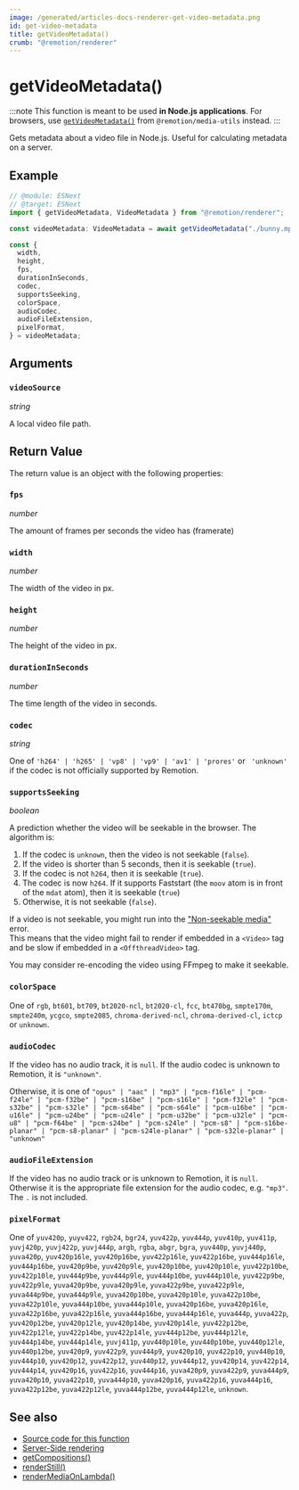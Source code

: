```yaml
---
image: /generated/articles-docs-renderer-get-video-metadata.png
id: get-video-metadata
title: getVideoMetadata()
crumb: "@remotion/renderer"
---
```


# getVideoMetadata()<AvailableFrom v="4.0.6" />

:::note
This function is meant to be used **in Node.js applications**. For browsers, use [`getVideoMetadata()`](/docs/get-video-metadata) from `@remotion/media-utils` instead.
:::

Gets metadata about a video file in Node.js. Useful for calculating metadata on a server.

## Example

```ts twoslash
// @module: ESNext
// @target: ESNext
import { getVideoMetadata, VideoMetadata } from "@remotion/renderer";

const videoMetadata: VideoMetadata = await getVideoMetadata("./bunny.mp4");

const {
  width,
  height,
  fps,
  durationInSeconds,
  codec,
  supportsSeeking,
  colorSpace,
  audioCodec,
  audioFileExtension,
  pixelFormat,
} = videoMetadata;
```

## Arguments

### `videoSource`

_string_

A local video file path.

## Return Value

The return value is an object with the following properties:

### `fps`

_number_

The amount of frames per seconds the video has (framerate)

### `width`

_number_

The width of the video in px.

### `height`

_number_

The height of the video in px.

### `durationInSeconds`

_number_

The time length of the video in seconds.

### `codec`<AvailableFrom v="4.0.8" />

_string_

One of `'h264' | 'h265' | 'vp8' | 'vp9' | 'av1' | 'prores'` or ` 'unknown'` if the codec is not officially supported by Remotion.

### `supportsSeeking`<AvailableFrom v="4.0.8" />

_boolean_

A prediction whether the video will be seekable in the browser. The algorithm is:

1. If the codec is `unknown`, then the video is not seekable (`false`).
2. If the video is shorter than 5 seconds, then it is seekable (`true`).
3. If the codec is not `h264`, then it is seekable (`true`).
4. The codec is now `h264`. If it supports Faststart (the `moov` atom is in front of the `mdat` atom), then it is seekable (`true`)
5. Otherwise, it is not seekable (`false`).

If a video is not seekable, you might run into the ["Non-seekable media"](/docs/non-seekable-media) error.  
This means that the video might fail to render if embedded in a `<Video>` tag and be slow if embedded in a `<OffthreadVideo>` tag.

You may consider re-encoding the video using FFmpeg to make it seekable.

### `colorSpace`<AvailableFrom v="4.0.28"/>

One of `rgb`, `bt601`, `bt709`, `bt2020-ncl`, `bt2020-cl`, `fcc`, `bt470bg`, `smpte170m`, `smpte240m`, `ycgco`, `smpte2085`, `chroma-derived-ncl`, `chroma-derived-cl`, `ictcp` or `unknown`.

### `audioCodec`<AvailableFrom v="4.0.49"/>

If the video has no audio track, it is `null`.
If the audio codec is unknown to Remotion, it is `"unknown"`.

Otherwise, it is one of `"opus" | "aac" | "mp3" | "pcm-f16le" | "pcm-f24le" | "pcm-f32be" | "pcm-s16be" | "pcm-s16le" | "pcm-f32le" | "pcm-s32be" | "pcm-s32le" | "pcm-s64be" | "pcm-s64le" | "pcm-u16be" | "pcm-u16le" | "pcm-u24be" | "pcm-u24le" | "pcm-u32be" | "pcm-u32le" | "pcm-u8" | "pcm-f64be" | "pcm-s24be" | "pcm-s24le" | "pcm-s8" | "pcm-s16be-planar" | "pcm-s8-planar" | "pcm-s24le-planar" | "pcm-s32le-planar" | "unknown"`

### `audioFileExtension`<AvailableFrom v="4.0.49"/>

If the video has no audio track or is unknown to Remotion, it is `null`. Otherwise it is the appropriate file extension for the audio codec, e.g. `"mp3"`. The `.` is not included.

### `pixelFormat`<AvailableFrom v="4.0.78"/>

One of `yuv420p`, `yuyv422`, `rgb24`, `bgr24`, `yuv422p`, `yuv444p`, `yuv410p`, `yuv411p`, `yuvj420p`, `yuvj422p`, `yuvj444p`, `argb`, `rgba`, `abgr`, `bgra`, `yuv440p`, `yuvj440p`, `yuva420p`, `yuv420p16le`, `yuv420p16be`, `yuv422p16le`, `yuv422p16be`, `yuv444p16le`, `yuv444p16be`, `yuv420p9be`, `yuv420p9le`, `yuv420p10be`, `yuv420p10le`, `yuv422p10be`, `yuv422p10le`, `yuv444p9be`, `yuv444p9le`, `yuv444p10be`, `yuv444p10le`, `yuv422p9be`, `yuv422p9le`, `yuva420p9be`, `yuva420p9le`, `yuva422p9be`, `yuva422p9le`, `yuva444p9be`, `yuva444p9le`, `yuva420p10be`, `yuva420p10le`, `yuva422p10be`, `yuva422p10le`, `yuva444p10be`, `yuva444p10le`, `yuva420p16be`, `yuva420p16le`, `yuva422p16be`, `yuva422p16le`, `yuva444p16be`, `yuva444p16le`, `yuva444p`, `yuva422p`, `yuv420p12be`, `yuv420p12le`, `yuv420p14be`, `yuv420p14le`, `yuv422p12be`, `yuv422p12le`, `yuv422p14be`, `yuv422p14le`, `yuv444p12be`, `yuv444p12le`, `yuv444p14be`, `yuv444p14le`, `yuvj411p`, `yuv440p10le`, `yuv440p10be`, `yuv440p12le`, `yuv440p12be`, `yuv420p9`, `yuv422p9`, `yuv444p9`, `yuv420p10`, `yuv422p10`, `yuv440p10`, `yuv444p10`, `yuv420p12`, `yuv422p12`, `yuv440p12`, `yuv444p12`, `yuv420p14`, `yuv422p14`, `yuv444p14`, `yuv420p16`, `yuv422p16`, `yuv444p16`, `yuva420p9`, `yuva422p9`, `yuva444p9`, `yuva420p10`, `yuva422p10`, `yuva444p10`, `yuva420p16`, `yuva422p16`, `yuva444p16`, `yuva422p12be`, `yuva422p12le`, `yuva444p12be`, `yuva444p12le`, `unknown`.

## See also

- [Source code for this function](https://github.com/remotion-dev/remotion/blob/main/packages/renderer/src/get-video-metadata.ts)
- [Server-Side rendering](/docs/ssr)
- [getCompositions()](/docs/renderer/get-compositions)
- [renderStill()](/docs/renderer/stitch-frames-to-video)
- [renderMediaOnLambda()](/docs/lambda/rendermediaonlambda)
